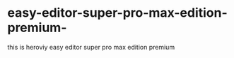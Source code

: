 # easy-editor-super-pro-max-edition-premium-
this is heroviy easy editor super pro max edition premium 
